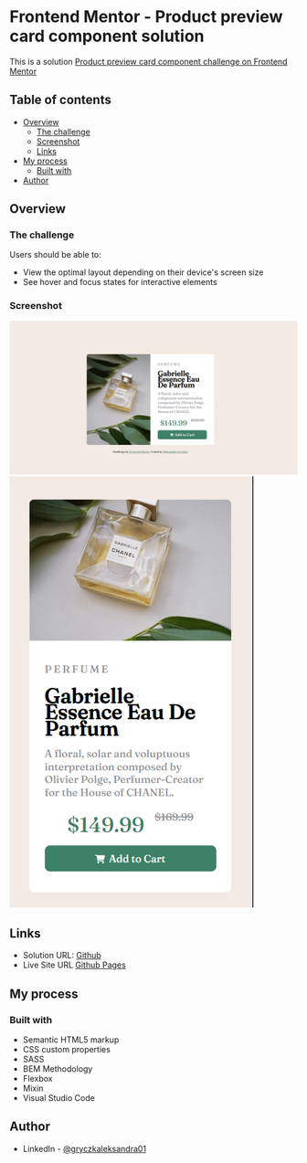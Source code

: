 # Frontend Mentor - Product preview card component solution
This is a solution [Product preview card component challenge on Frontend Mentor](https://www.frontendmentor.io/challenges/product-preview-card-component-GO7UmttRfa)
## Table of contents
- [Overview](#overview)
  - [The challenge](#The-challenge)
  - [Screenshot](#Screenshot)
  - [Links](#Links)
- [My process](#My-process)
  - [Built with](#Built-with)
- [Author](#Author)

## Overview
### The challenge
Users should be able to:

- View the optimal layout depending on their device's screen size
- See hover and focus states for interactive elements

### Screenshot
![Screenshoot](screenshoots/product-prev-desktop-screen.png)
![Screenshoot](screenshoots/product-prev-mobile-screen.png)

## Links
- Solution URL: [Github](https://github.com/Emmettek/product-preview-card-component)
- Live Site URL [Github Pages](https://emmettek.github.io/product-preview-card-component/)
## My process
### Built with
- Semantic HTML5 markup
- CSS custom properties
- SASS
- BEM Methodology
- Flexbox
- Mixin
- Visual Studio Code

## Author
- LinkedIn - [@gryczkaleksandra01](https://www.linkedin.com/in/gryczkaleksandra01/)
